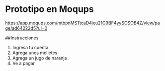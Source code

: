 # Prototipo en Moqups
https://app.moqups.com/mtbpnMSTtcaD4ieu21G9BF4yySOSOB4Z/view/page/ad64222d5?ui=0

##Instrucciones
1. Ingresa tu cuenta
2. Agrega unos molletes
3. Agrega un jugo de naranja
4. Ve a pagar
